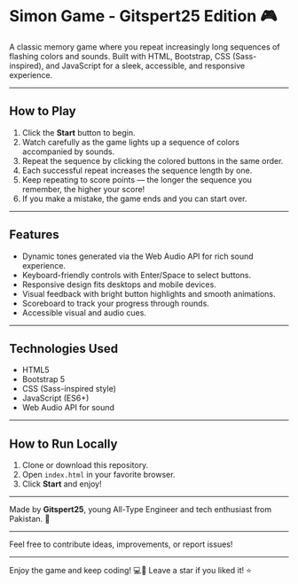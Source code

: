 # Simon Game - Gitspert25 Edition 🎮

A classic memory game where you repeat increasingly long sequences of flashing colors and sounds. Built with HTML, Bootstrap, CSS (Sass-inspired), and JavaScript for a sleek, accessible, and responsive experience.

---

## How to Play

1. Click the **Start** button to begin.
2. Watch carefully as the game lights up a sequence of colors accompanied by sounds.
3. Repeat the sequence by clicking the colored buttons in the same order.
4. Each successful repeat increases the sequence length by one.
5. Keep repeating to score points — the longer the sequence you remember, the higher your score!
6. If you make a mistake, the game ends and you can start over.

---

## Features

- Dynamic tones generated via the Web Audio API for rich sound experience.
- Keyboard-friendly controls with Enter/Space to select buttons.
- Responsive design fits desktops and mobile devices.
- Visual feedback with bright button highlights and smooth animations.
- Scoreboard to track your progress through rounds.
- Accessible visual and audio cues.

---

## Technologies Used

- HTML5
- Bootstrap 5
- CSS (Sass-inspired style)
- JavaScript (ES6+)
- Web Audio API for sound

---

## How to Run Locally

1. Clone or download this repository.
2. Open `index.html` in your favorite browser.
3. Click **Start** and enjoy!

---

Made by **Gitspert25**, young All-Type Engineer and tech enthusiast from Pakistan. 🚀

---

Feel free to contribute ideas, improvements, or report issues!

---

Enjoy the game and keep coding! 💻🌌
Leave a star if you liked it! ⭐
